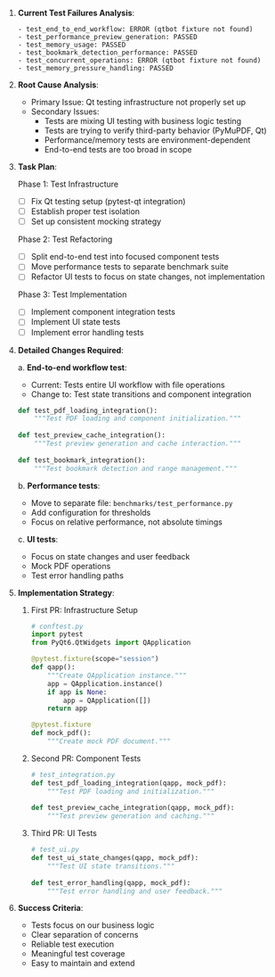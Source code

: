1. **Current Test Failures Analysis**:
   ```
   - test_end_to_end_workflow: ERROR (qtbot fixture not found)
   - test_performance_preview_generation: PASSED
   - test_memory_usage: PASSED
   - test_bookmark_detection_performance: PASSED
   - test_concurrent_operations: ERROR (qtbot fixture not found)
   - test_memory_pressure_handling: PASSED
   ```

2. **Root Cause Analysis**:
   - Primary Issue: Qt testing infrastructure not properly set up
   - Secondary Issues:
     - Tests are mixing UI testing with business logic testing
     - Tests are trying to verify third-party behavior (PyMuPDF, Qt)
     - Performance/memory tests are environment-dependent
     - End-to-end tests are too broad in scope

3. **Task Plan**:

   Phase 1: Test Infrastructure
   - [ ] Fix Qt testing setup (pytest-qt integration)
   - [ ] Establish proper test isolation
   - [ ] Set up consistent mocking strategy

   Phase 2: Test Refactoring
   - [ ] Split end-to-end test into focused component tests
   - [ ] Move performance tests to separate benchmark suite
   - [ ] Refactor UI tests to focus on state changes, not implementation

   Phase 3: Test Implementation
   - [ ] Implement component integration tests
   - [ ] Implement UI state tests
   - [ ] Implement error handling tests

4. **Detailed Changes Required**:

   a. **End-to-end workflow test**:
      - Current: Tests entire UI workflow with file operations
      - Change to: Test state transitions and component integration
      ```python
      def test_pdf_loading_integration():
          """Test PDF loading and component initialization."""
          
      def test_preview_cache_integration():
          """Test preview generation and cache interaction."""
          
      def test_bookmark_integration():
          """Test bookmark detection and range management."""
      ```

   b. **Performance tests**:
      - Move to separate file: `benchmarks/test_performance.py`
      - Add configuration for thresholds
      - Focus on relative performance, not absolute timings

   c. **UI tests**:
      - Focus on state changes and user feedback
      - Mock PDF operations
      - Test error handling paths

5. **Implementation Strategy**:

   1. First PR: Infrastructure Setup
      ```python
      # conftest.py
      import pytest
      from PyQt6.QtWidgets import QApplication
      
      @pytest.fixture(scope="session")
      def qapp():
          """Create QApplication instance."""
          app = QApplication.instance()
          if app is None:
              app = QApplication([])
          return app
      
      @pytest.fixture
      def mock_pdf():
          """Create mock PDF document."""
      ```

   2. Second PR: Component Tests
      ```python
      # test_integration.py
      def test_pdf_loading_integration(qapp, mock_pdf):
          """Test PDF loading and initialization."""
          
      def test_preview_cache_integration(qapp, mock_pdf):
          """Test preview generation and caching."""
      ```

   3. Third PR: UI Tests
      ```python
      # test_ui.py
      def test_ui_state_changes(qapp, mock_pdf):
          """Test UI state transitions."""
          
      def test_error_handling(qapp, mock_pdf):
          """Test error handling and user feedback."""
      ```

6. **Success Criteria**:
   - Tests focus on our business logic
   - Clear separation of concerns
   - Reliable test execution
   - Meaningful test coverage
   - Easy to maintain and extend
